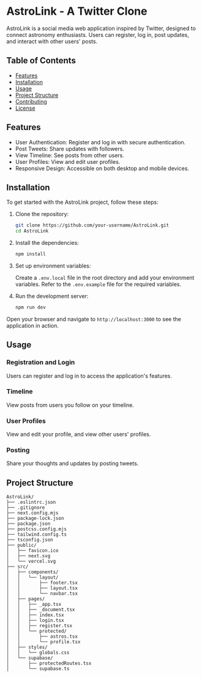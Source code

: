 # AstroLink - A Twitter Clone

AstroLink is a social media web application inspired by Twitter, designed to connect astronomy enthusiasts. Users can register, log in, post updates, and interact with other users' posts.

## Table of Contents

- [Features](#features)
- [Installation](#installation)
- [Usage](#usage)
- [Project Structure](#project-structure)
- [Contributing](#contributing)
- [License](#license)

## Features

- User Authentication: Register and log in with secure authentication.
- Post Tweets: Share updates with followers.
- View Timeline: See posts from other users.
- User Profiles: View and edit user profiles.
- Responsive Design: Accessible on both desktop and mobile devices.

## Installation

To get started with the AstroLink project, follow these steps:

1. Clone the repository:

    ```bash
    git clone https://github.com/your-username/AstroLink.git
    cd AstroLink
    ```

2. Install the dependencies:

    ```bash
    npm install
    ```

3. Set up environment variables:

    Create a `.env.local` file in the root directory and add your environment variables. Refer to the `.env.example` file for the required variables.

4. Run the development server:

    ```bash
    npm run dev
    ```

Open your browser and navigate to `http://localhost:3000` to see the application in action.

## Usage

### Registration and Login

Users can register and log in to access the application's features.

### Timeline

View posts from users you follow on your timeline.

### User Profiles

View and edit your profile, and view other users' profiles.

### Posting

Share your thoughts and updates by posting tweets.

## Project Structure

```plaintext
AstroLink/
├── .eslintrc.json
├── .gitignore
├── next.config.mjs
├── package-lock.json
├── package.json
├── postcss.config.mjs
├── tailwind.config.ts
├── tsconfig.json
├── public/
│   ├── favicon.ico
│   ├── next.svg
│   └── vercel.svg
├── src/
│   ├── components/
│   │   └── layout/
│   │       ├── footer.tsx
│   │       ├── layout.tsx
│   │       └── navbar.tsx
│   ├── pages/
│   │   ├── _app.tsx
│   │   ├── _document.tsx
│   │   ├── index.tsx
│   │   ├── login.tsx
│   │   ├── register.tsx
│   │   └── protected/
│   │       ├── astros.tsx
│   │       └── profile.tsx
│   ├── styles/
│   │   └── globals.css
│   └── supabase/
│       ├── protectedRoutes.tsx
│       └── supabase.ts
